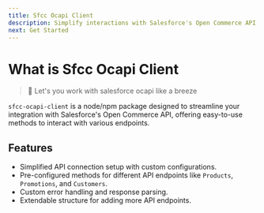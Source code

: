 ```yaml
---
title: Sfcc Ocapi Client
description: Simplify interactions with Salesforce's Open Commerce API (OCAPI) using sfcc-ocapi-client; powered by Node.js, Axios, and AJV; learn how to configure API connections, handle different resources like products, promotions, and customers, and how to efficiently manage API requests and responses.
next: Get Started
---
```


# What is Sfcc Ocapi Client

> 🚀 Let's you work with salesforce ocapi like a breeze

`sfcc-ocapi-client` is a node/npm package designed to streamline your integration with Salesforce's Open Commerce API, offering easy-to-use methods to interact with various endpoints.

## Features

* Simplified API connection setup with custom configurations.
* Pre-configured methods for different API endpoints like `Products`, `Promotions`, and `Customers`.
* Custom error handling and response parsing.
* Extendable structure for adding more API endpoints.